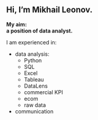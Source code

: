 ## Hi, I’m Mikhail Leonov.

<b>My aim:<br>a position of data analyst.</b>

I am experienced in:
- data analysis:
    * Python
    * SQL
    * Excel
    * Tableau
    * DataLens
    * commercial KPI
    * ecom
    * raw data
- communication
